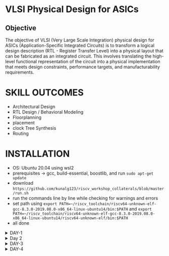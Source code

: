 # VLSI Physical Design for ASICs
## Objective
The objective of VLSI (Very Large Scale Integration) physical design for ASICs (Application-Specific Integrated Circuits) is to transform a logical design description (RTL - Register Transfer Level) into a physical layout that can be fabricated as an integrated circuit. This involves translating the high-level functional representation of the circuit into a physical implementation that meets design constraints, performance targets, and manufacturability requirements.

# SKILL OUTCOMES
+ Architectural Design
+ RTL Design / Behavioral Modeling
+ Floorplanning
+ placement
+ clock Tree Synthesis
+ Routing

# INSTALLATION
+ OS: Ubuntu 20.04 using wsl2
+ prerequisites -> gcc, build-essential, boostlib, and run `sudo apt-get update`
+ download `https://github.com/kunalg123/riscv_workshop_collaterals/blob/master/run.sh`
+ run the commands line by line while checking for warnings and errors
+ set path using `export PATH=~/riscv_toolchain/riscv64-unknown-elf-gcc-8.3.0-2019.08.0-x86_64-linux-ubuntu14/bin:$PATH` and `export PATH=~/riscv_toolchain/riscv64-unknown-elf-gcc-8.3.0-2019.08.0-x86_64-linux-ubuntu14/riscv64-unknown-elf/bin:$PATH`
+ all done


<details>
  <summary> DAY-1 </summary>
<br>
  

# Introduction to Basic Keywords
## Introduction
- **ISA (Instruction Set Archhitecture)**
  - ISA defines the interface between a computer's hardware and its software, specifically how the processor and its components interact with the software instructions that drive the execution of tasks.
  - It encompasses a set of instructions, addressing modes, data types, registers, memory organization, and the mechanisms for executing and managing instructions.

- **RISC-V (Reduced Instruction Set Computing - Five)**.
  - It is an open-source Instruction Set Architecture (ISA) that has gained significant attention and adoption in the world of computer architecture and semiconductor design.
  - RISC architectures simplify the instruction set by focusing on a smaller set of instructions, each of which can be executed in a single clock cycle. This approach usually leads to faster execution of individual instructions. 

<img width="536" alt="image" src="https://github.com/Veda1809/pes_asic_class/assets/142098395/4eabe0b7-4581-419b-88e7-84c7ac1dac8e">

## From Apps to Hardware
1. **Apps:** Application software, often referred to simply as "applications" or "apps," is a type of computer software that is designed to perform specific tasks or functions for end-users.
2. **System software:** System software refers to a category of computer software that acts as an intermediary between the hardware components of a computer system and the user-facing application software. It provides essential services, manages hardware resources, and enables the execution of application programs. System software plays a critical role in maintaining the overall functionality, security, and performance of a computer system.'
3. **Operating System:** The operating system is a fundamental piece of software that manages hardware resources and provides various services for both users and application programs. It controls tasks such as memory management, process scheduling, file system management, and user interface interaction. Examples of operating systems include Microsoft Windows, macOS, Linux, and Android.

4. **Compiler:** A compiler is a type of software tool that translates high-level programming code written by developers into assembly-level language.

5. **Assembler:** An assembler is a software tool that translates assembly language code into machine code or binary code that can be directly executed by a computer's processor.

6. **RTL:** RTL serves as an abstraction level in the design process that represents the behavior of a digital circuit in terms of registers and the operations that transfer data between them.

 7. **Hardware:** Hardware refers to the physical components of a computer system or any electronic device. It encompasses all the tangible parts that make up a computing or electronic device and enable it to perform various tasks.

## Detail Description of Course Content
**Pseudo Instructions:** Pseudo-instructions are used to simplify programming, improve code readability, and reduce the number of explicit instructions a programmer needs to write. They are especially useful for common programming patterns that involve multiple instructions.
`Ex: li, mv`.

**Base Integer Instructions:** The term "base integer instructions" refers to the fundamental set of instructions that form the foundation for performing basic arithmetic, logical, and data movement operations.
`Ex: add, sub, and, or, xor, sll`.

**Multiply Extension Intructions:** The RISC-V architecture includes a set of multiply and multiply-accumulate (MAC) extension instructions that enhance the instruction set to perform efficient multiplication and multiplication-accumulate operations.
`Ex: mul, mulh, mulhu, mulhsu`.

**Single and Double Precision Floating Point Extension:** The RISC-V architecture includes floating-point extensions that provide support for both single-precision (32-bit) and double-precision (64-bit) floating-point arithmetic operations. These extensions are often referred to as the "F" and "D" extensions, respectively. Floating-point arithmetic is essential for handling real numbers with fractional parts and for performing accurate calculations involving decimal values.

**Application Binary Interface:** ABI stands for "Application Binary Interface." It is a set of rules and conventions that govern how software components interact with each other at the binary level. The ABI defines various aspects of program execution, including how function calls are made, how parameters are passed and returned, how memory is allocated and managed, and more.

**Memory Allocation and Stack Pointer** 
- Memory allocation refers to the process of assigning and managing memory segments for various data structures, variables, and objects used by a program. It involves allocating memory space from the system's memory pool and releasing it when it is no longer needed to prevent memory leaks.
- The stack pointer is a register used by a program to keep track of the current position of the program's execution on the call stack. 
  + L1 (C-program)
    * Here is a simple test program sum1ton.c
    >use vim to write the code
    `vim sum1ton.c`
      ```
      #include <stdio.h>
    
      int main(){
            int i,n = 100;
            int sum = n*(n+1)/2;
            printf("SUm of numbers from 1 to %d is %d\n",n,sum);
            return 0;
      }
      ```
    * output `SUm of numbers from 1 to 100 is 5050`
    
  
  + L2 (RISC-V GCC Compiler and Dissemble)
    + command `riscv64-unknown-elf-gcc -O1 -mabi=lp64 -march=rv64i -o sum1ton.o sum1ton.c` to compile in -O1.
    + command `ls -ltr sum1ton.c` to verify 
    + command `riscv64-unknown-elf-objdump -d sum1ton.o | less ` to view object-dump
    
    ![image](https://github.com/ashlesh795/pes_asic_class/assets/127172774/c146cbd1-8e56-40b1-9d1c-1794937ab5d9)
    
    ![image](https://github.com/ashlesh795/pes_asic_class/assets/127172774/c6336b0c-c0f1-4ae4-9664-db8560e7c446)
    search for main use `/main`

    ![image](https://github.com/ashlesh795/pes_asic_class/assets/127172774/7cbbd9c4-97b4-4e29-acc1-0487f416169b)
    total no of instructions called in main =  (101c0 - 10184)/4 = **15**
    
    + command `riscv64-unknown-elf-gcc -Ofast -mabi=lp64 -march=rv64i -o sum1ton.o sum1ton.c`
    + command `ls -ltr sum1ton.c` to verify 
    + command `riscv64-unknown-elf-objdump -d sum1ton.o | less ` to view object-dump
    ![image](https://github.com/ashlesh795/pes_asic_class/assets/127172774/ce8b4ebb-3177-4cca-a8c1-d52c0a6363b2)
        search for main use `/main`

    ![image](https://github.com/ashlesh795/pes_asic_class/assets/127172774/f1cf3f94-4398-4981-9575-a0422b3601bb)
    total no of instructions is (100e0-100b0)/4 = 12

    - -Onumber : level of optimisation required
    - -mabi : specifies the ABI (Application Binary Interface) to be used during code generation according to the requirements
    - -march : specifies target architecture
    >In order to view the different options available for these fields, use the following commands go to the directory where riscv64-unkonwn-elf is present
    - -O1 : ``` riscv64-unkonwn-elf --help=optimizer```
    - -mabi : ```riscv64-unknown-elf-gcc --target-help```
    - -march : ```riscv64-unknown-elf-gcc --target-help```



  
  + L3 (Spike Simulation and Debug)
    ![image](https://github.com/ashlesh795/pes_asic_class/assets/127172774/1aa999c5-26e4-4d05-87b4-c72c82822bef)

    + `spike pk sum1ton.o`
    + `spike -d pk sum1ton.o`
   
+ Lab for unsigned and signed integers:
  + unsigned
 ```
#include<stdio.h>
#include<math.h>

int main(){
        unsigned long long int max = (unsigned long long int)(pow(2,64) -1);
        printf("highest number represented by unsigned long long int is %llu\n", max);
        return 0;
}
 ```
  ![image](https://github.com/ashlesh795/pes_asic_class/assets/127172774/0d0c3ce7-b88f-4daa-92ab-960db5bf1913)
  >here the power of 2 is 64.

  ![image](https://github.com/ashlesh795/pes_asic_class/assets/127172774/37a4dc4f-eff1-41cd-9530-52a82f02a7f3)
  >here the power of 2 is 127 which is more than the capacity of 64 bit representaion, but still we can see that the maxium has not changed from before
>
  + signed
```
#include<stdio.h>
#include<math.h>
int main(){
        long long int max = (long long int )(pow(2,10) -1);
        printf("the highest integer that can be represented is %lld\n",max);
        return 0;
}
```
  ![image](https://github.com/ashlesh795/pes_asic_class/assets/127172774/4a1718f1-be93-4c69-916c-b3ea82535856)
  > notice in code the power of 2 is 10 and type of max is long long int

   ![image](https://github.com/ashlesh795/pes_asic_class/assets/127172774/156d7044-372c-45b0-8133-4cb3f9912e04)
   > the max and min that can be represented in signed int
</details>

<details>
  <summary> Day 2 </summary>
  <br>

  
# Application Binary Interface

- An Application Binary Interface (ABI) is a set of rules and conventions that dictate how different components of a software system communicate with each other at the binary level. ABI serves as a bridge between high-level programming languages and the machine-level instructions that computers understand.

- ABIs are essential for ensuring compatibility between different parts of a system, especially when those parts are developed by different parties or using different programming languages.

# Memory Allocation for Double Words

Length of a register in the RISCV architecture is 64 bits. The two different ways to load data into these registers:
  - Loading data directly into the registers
  - Loading data into memory and then into the registers.

64-bit number  can be loaded into memory in little-endian or big-endian format.

-Big-Endian:
In a big-endian system the most significant byte value is stored at the lowest memory address, while the least significant byte is stored at the highest memory address. 

-Little-Endian:
In a little-endian system the least significant byte value is stored at the lowest memory address, while the most significant byte is stored at the highest memory address. 

# Load, Add and Store Instructions

**Load Instruction**
Load instructions are used to transfer data from memory into registers.Load instructions are essential for bringing data into the processor's registers before it can be manipulated by other instructions.

```
ld  x6, 16(x7)
```

- ld: Load Doubleword. It indicates that the instruction is used to load a 64-bit value from memory.
- x6: This is the destination register.
- 16: This is the offset value. It specifies the displacement from the address in register x7.
- (x7): This indicates that the address from which to load the data is calculated using the value stored in register x7.


Execution 

![51665fdf-d62d-4c06-bb91-06365aa21656](https://github.com/ashlesh795/pes_asic_class/assets/127172774/a864e0d0-8f92-461f-a9f0-f8988d68aa91)

- funct3 and opcode stores the ld command
- Destination register is stored as 5 bits in rd.
- ource register is stored as 5 bits in rs1.
- Offset is stored as 12 bits in immediate

  
  

 
**Add Instruction**

 Assembly instruction add is used to perform addition between two registers and store the result in a destination register.

 ```
add  x1, x2,x3
```

- x1:destination register
- x2,x3:source registers containing the operands that are to be added.

Execution
![image](https://github.com/Anirudh-Ravi123/pes_asic_class/assets/142154804/505eedee-2f0c-4cf8-9cc6-db5d820eb327)

- funct3 funct7 and opcode stores the add command.
- destination register x1 is stored in rd.
- source registers x2 and x3 are stored in rs1 and rs2.


**Store Instruction**
Store instructions are used to transfer data from registers back to memory. Store instructions are necessary for updating memory with the results of computation carried out by the processor.

 ```
sd  x2, 8(x3)
```
- sd : store doubleword command
- x2 is the data register
- x3 is the source register
- 8 is offset

  ![image](https://github.com/Anirudh-Ravi123/pes_asic_class/assets/142154804/daa44b3e-d70f-4c1c-aa57-bdf84a27de51)

- funct3 and opcode stores the sd command
-  offest 8 is stored as immediate
-  data register x2 is stored in rs2
-  source register x3 in rs1

  # 32-Registers and their ABI Names
  In the RISC-V architecture, there are 32 integer registers, and they are commonly referred to by their numeric indices x0 through x31. 

 **ABI Names**
 These are the names a user uses to access the registers of the RISC-V CPU core.

 
 ![image](https://github.com/Anirudh-Ravi123/pes_asic_class/assets/142154804/e0125ca7-3f3f-40ae-b9b4-90b9c5d5d13d)


 

 # Sum of Numbers from 1 to n using ASM

 We write two programs here, one in C and one in assembly. Main part of the program is processed in ASM and result is desplayed through the C program.
 code:
+ 1to9_custom.c
 ```
#include<stdio.h>
extern int load(int x, int y);
int main(){
        int result=0 ;
        int count =9;
        result = load (0x0,count +1);
        printf("Sum of number from 1 to %d is %d \n ",count ,result);
}
```
+ load.S
```
.section .text
.global load
.type load, @function

load:
        add     a4, a0, zero    //init sum reg a4 with 0x0
        add     a2, a0, a1      //store count of 10 in reg a2. reg a1 loaded with 0xa from main
        add     a3, a0, zero    //init intermediate sum reg a3 by 0
loop:   add     a4, a3, a4      //incremental addition
        addi    a3, a3, 1       //increment intermediate register by 1
        blt     a3, a2, loop    //if a3<a2, branch to label named <loop>
        add     a0, a4, zero    //store final result to register a0 to be read by main
        ret
```

 

![image](https://github.com/ashlesh795/pes_asic_class/assets/127172774/0b680cd6-4a4e-421c-8ce6-d2711c98284b)

Execution 


![image](https://github.com/ashlesh795/pes_asic_class/assets/127172774/0e892dd0-6536-4806-aa04-f929e3a18dea)




![image](https://github.com/ashlesh795/pes_asic_class/assets/127172774/c3bb2d7a-4ebf-4f2e-beb5-354781830932)
</details>


<details>
  <summary> DAY-3 </summary>
<br>
  
# Introduction to verilog RTL Design and synthesis using SKY130
## Open-Source Simulator iVerilog 
**Simulator** is a tool for modeling the design. In order to evaluate the outputs, it searches for changes in the input signals. The simulator doesn't evaluate the outputs if the inputs remain the same. 

**Iverilog** is an open-source simulation and synthesis tool for Verilog that is used to create and test digital circuits. An integrated circuit and FPGA (Field-Programmable Gate Array) designs are examples of digital systems that are modeled and designed using the hardware description language (HDL) known as Verilog.

Simulation Flow
-  A design code is the Verilog or VHDL code that you write to define the logic and behavior of your digital circuit.
-   A test bench is a separate piece of code written to simulate and test your design. It creates input stimuli to the design, monitors the outputs, and checks if the design's behavior matches the expected results.
- The iverilog simulator  is going to look for changes in the input and then accordingly dump the changes in the output. The output of the simulator is going to be a VCD file.
-  Output waveforms generated can be viewed using Gtkwave.GTKWave is a open-source waveform viewer used in digital circuit design and simulation.GTKWave is a versatile tool that aids in the debugging and verification of digital designs. It's widely used by digital designers and engineers to gain insights into their designs' behavior, making it easier to ensure correctness and reliability before moving to hardware implementation.

 [263473358-407cd84a-dfb3-4d28-8cff-c6e3db310d4b](https://github.com/ashlesh795/pes_asic_class/assets/127172774/d7803312-b840-46b2-9b40-6932d0bdebf9)

## Lab using iVerilog and GTKwave
**Installation**
  + run the command in the ubuntu terminal  
`git clone https://github.com/kunalg123/sky130RTLDesignAndSynthesisWorkshop.git`

the verilog_files directory contains all the source code and test-benches 
![image](https://github.com/ashlesh795/pes_asic_class/assets/127172774/ef740d11-872e-46bc-b18b-8f1efb9b9a33)

# Introduction to YOSYS 
Yosys is an open-source software framework for digital logic synthesis and formal verification. It's commonly used in digital design projects to convert high-level hardware description language (HDL) code, such as Verilog, into optimized gate-level representations.

   * a netlist is generated by yosys for the given design file
   * Iverlog is used to generate the vcd file from the netlist and testbench.
   * Output waveform is observed using gtkwave

   * Synthesis is transforming RTL code lower level implementation(gate level).
   * The RTL file and the front end library file is synthesized.
   * Some cells should be fast in order to meet the performance rates and we need some slow cells to meet the "hold" condition.
   * If we use too many fast cells, then the circuit may become bad in terms of power and area. There may also be hold time violations
   * If we use too many slow cells, the circuit may become sluggish and may not meet the required criteria.

## Lab using YOSYS and Sky130 PDKs
  use command  `yosys` in the directory _verilog_files_  
  + yosys interface
    ![image](https://github.com/ashlesh795/pes_asic_class/assets/127172774/0b87b0ba-1f94-49c0-b2df-a59ca3be6fbe)
  + read library
    `read_liberty -lib ../lib/sky130_fd_sc_hd__tt_025C_1v80.lib`

    ![image](https://github.com/ashlesh795/pes_asic_class/assets/127172774/53033359-423f-4f3d-b488-7e646a1f2f20)
  + read _good_mux_
    `read_verilog good_mux.v`
    ![image](https://github.com/ashlesh795/pes_asic_class/assets/127172774/cf718327-82d7-4bd9-b7b4-e3597740b164)
  + synthesize the design
      `synth -top good_mux`
      ![image](https://github.com/ashlesh795/pes_asic_class/assets/127172774/623f1385-59a6-453f-a2cc-4cbeb43c4a00)

      ![image](https://github.com/ashlesh795/pes_asic_class/assets/127172774/14e0f576-2c9b-4d6f-bccc-5effb370db2d)
  + generate netlist use `abc`
        ` abc -liberty ../lib/sky130_fd_sc_hd__tt_025C_1v80.lib`
        ![image](https://github.com/ashlesh795/pes_asic_class/assets/127172774/6cdd172f-de6d-41f4-9a4c-c6856d4014ea)
  + `show `
        ![image](https://github.com/ashlesh795/pes_asic_class/assets/127172774/33f3c685-9a85-4cca-b71b-4318aaab8a4e)


  + write netlist
    `write_verilog good_mux__netlist.v` then `!vim good_mux_netlist.v`
    ![image](https://github.com/ashlesh795/pes_asic_class/assets/127172774/173370ee-e061-4dc6-9562-c2e5487030db)
    `write_verilog -noattr good_mux__netlist.v` then `!vim good_mux_netlist.v`

    ![image](https://github.com/ashlesh795/pes_asic_class/assets/127172774/c91cfb07-7f42-47e1-b57d-a4a911d5cc03)

</details>

<details>
  <summary> DAY-4 </summary>
  <br>
 

# Introduction to timing dot libs  
  + to view the lib `vim ../lib/sky130_fd_sc_hd__tt_025C_1v80.lib`

    
  ![image](https://github.com/ashlesh795/pes_asic_class/assets/127172774/0c0a72cc-0371-489b-a5e2-9f47227d5a8d)

# Heirarchical Synthesis vs Flat Synthesis 

  + multiple modules in _verilog_files_ `vim multiple_modules.v`

  ![image](https://github.com/ashlesh795/pes_asic_class/assets/127172774/89164ba3-e971-4709-ba31-482408df9d2e)
+ heirarchical synthesis 
```
yosys
read_liberty -lib ../lib/sky130_fd_sc_hd__tt_025C_1v80.lib
read_verilog multiple_modules.v
synth -top multiple_modules
abc -liberty ../lib/sky130_fd_sc_hd__tt_025C_1v80.lib
show multiple_modules
```


  ![image](https://github.com/ashlesh795/pes_asic_class/assets/127172774/415102bb-4b71-436a-b40a-2b140dd2fefd)


  + `write_verilog -noattr multiple_modules_heir.v`
  + `!vim multiple_modules_heir.v`
  
  ![image](https://github.com/ashlesh795/pes_asic_class/assets/127172774/c15ffeba-fac4-4d03-923f-866ea246e3f5)
  ![image](https://github.com/ashlesh795/pes_asic_class/assets/127172774/70e9f686-4728-4cac-a74a-079cb3506118)
  ![image](https://github.com/ashlesh795/pes_asic_class/assets/127172774/bc435bad-ed42-4a2d-ad7c-25538b418396)

+ flat synthesis
```
yosys
read_liberty -lib ../lib/sky130_fd_sc_hd__tt_025C_1v80.lib
read_verilog multiple_modules.v
synth -top multiple_modules
abc -liberty ../lib/sky130_fd_sc_hd__tt_025C_1v80.lib
flatten
```
    show 
    
  ![image](https://github.com/ashlesh795/pes_asic_class/assets/127172774/ea899f41-d09f-4be3-9fd5-0165616d7074)
    
    
    
    write_verilog -noattr multiple_modules_flat.v
    !vim multiple_modules_flat.v


  ![image](https://github.com/ashlesh795/pes_asic_class/assets/127172774/87aed911-6f5e-44cd-af16-5c2969958ee5)
  ![image](https://github.com/ashlesh795/pes_asic_class/assets/127172774/bb3cedac-8337-448a-99ea-90dbf8ca19bc)
  
  
   + submodule level synthesis
     + AND submodule 
   ```
   yosys
   read_liberty -lib ../lib/sky130_fd_sc_hd__tt_025C_1v80.lib
   read_verilog multiple_modules.v
   synth -top sub_module1
   abc -liberty ../lib/sky130_fd_sc_hd__tt_025C_1v80.lib
   ```

       show

   ![image](https://github.com/ashlesh795/pes_asic_class/assets/127172774/d324c23f-de4a-4389-afde-119f5d0b63d8)

##  Various Flop Coding Styles and optimization

  + asynchronous reset
    code
```
module dff_asyncres ( input clk ,  input async_reset , input d , output reg q );
always @ (posedge clk , posedge async_reset)
begin
        if(async_reset)
                q <= 1'b0;
        else
                q <= d;
end
endmodule
```

    
  ![image](https://github.com/ashlesh795/pes_asic_class/assets/127172774/b9f4d2dc-ada2-412e-9e20-e49fcac58f8d)


  ![image](https://github.com/ashlesh795/pes_asic_class/assets/127172774/a1e2d921-fc39-418e-9fd4-d8a4160553d8)


  + asynchronous set
    code
```
module dff_async_set ( input clk ,  input async_set , input d , output reg q );
always @ (posedge clk , posedge async_set)
begin
        if(async_set)
                q <= 1'b1;
        else
                q <= d;
end
endmodule
```

  ![image](https://github.com/ashlesh795/pes_asic_class/assets/127172774/db40ae58-6a20-407b-950c-c46170a6ba08)


  ![image](https://github.com/ashlesh795/pes_asic_class/assets/127172774/95a70252-cf43-46c0-8c82-8f3c47f88fb7)

  + Asynchronous reset

```
   yosys
   read_liberty -lib ../lib/sky130_fd_sc_hd__tt_025C_1v80.lib
   read_verilog dff_asyncres.v
   synth -top dff_asyncres
   dfflibmap -liberty ../lib/sky130_fd_sc_hd__tt_025C_1v80.lib
   abc -liberty ../lib/sky130_fd_sc_hd__tt_025C_1v80.lib
```

    show

  ![image](https://github.com/ashlesh795/pes_asic_class/assets/127172774/92976890-5fa9-48ac-97ec-76c8b668049e)

  + Asynchronous set
    
```
   yosys
   read_liberty -lib ../lib/sky130_fd_sc_hd__tt_025C_1v80.lib
   read_verilog dff_async_set.v
   synth -top dff_async_set
   dfflibmap -liberty ../lib/sky130_fd_sc_hd__tt_025C_1v80.lib
   abc -liberty ../lib/sky130_fd_sc_hd__tt_025C_1v80.lib
```
    show
  ![image](https://github.com/ashlesh795/pes_asic_class/assets/127172774/4ca65794-96a5-47ba-a60a-859cdb40e65b)

  + synchronous set


  ![image](https://github.com/ashlesh795/pes_asic_class/assets/127172774/a037e22e-f409-4c05-b623-e063407f2c88)

  ## Interesting Optimizations


</details>






    

